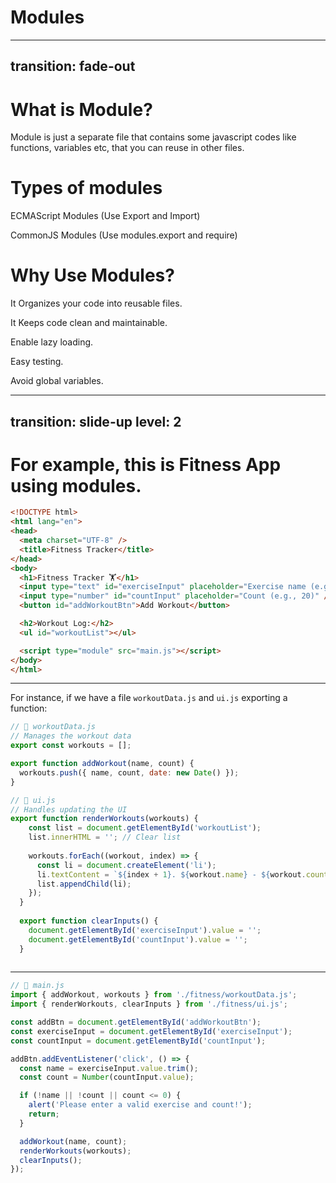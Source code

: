 # Modules

<!-- kareem here  -->


<!-- Uzoma here  -->
---
transition: fade-out
---

# What is Module?

Module is just a separate file that contains some javascript codes like functions, variables etc, that you can reuse in other files.

# Types of modules
ECMAScript Modules (Use Export and Import)

CommonJS Modules (Use modules.export and require)

# Why Use Modules?

It Organizes your code into reusable files.

It Keeps code clean and maintainable.

Enable lazy loading.

Easy testing.

Avoid global variables.


---
transition: slide-up
level: 2
---

# For example, this is Fitness App using modules.


```html
<!DOCTYPE html>
<html lang="en">
<head>
  <meta charset="UTF-8" />
  <title>Fitness Tracker</title>
</head>
<body>
  <h1>Fitness Tracker 🏋️</h1>
  <input type="text" id="exerciseInput" placeholder="Exercise name (e.g., Push-ups)" />
  <input type="number" id="countInput" placeholder="Count (e.g., 20)" />
  <button id="addWorkoutBtn">Add Workout</button>

  <h2>Workout Log:</h2>
  <ul id="workoutList"></ul>

  <script type="module" src="main.js"></script>
</body>
</html>

```

---

 For instance, if we have a file `workoutData.js` and `ui.js` exporting a function:


```js
// 📁 workoutData.js 
// Manages the workout data
export const workouts = [];

export function addWorkout(name, count) {
  workouts.push({ name, count, date: new Date() });
}
```

```js
// 📁 ui.js
// Handles updating the UI
export function renderWorkouts(workouts) {
    const list = document.getElementById('workoutList');
    list.innerHTML = ''; // Clear list
  
    workouts.forEach((workout, index) => {
      const li = document.createElement('li');
      li.textContent = `${index + 1}. ${workout.name} - ${workout.count} reps (${workout.date.toLocaleDateString()})`;
      list.appendChild(li);
    });
  }
  
  export function clearInputs() {
    document.getElementById('exerciseInput').value = '';
    document.getElementById('countInput').value = '';
  }
  
```
---

```js
// 📁 main.js 
import { addWorkout, workouts } from './fitness/workoutData.js';
import { renderWorkouts, clearInputs } from './fitness/ui.js';

const addBtn = document.getElementById('addWorkoutBtn');
const exerciseInput = document.getElementById('exerciseInput');
const countInput = document.getElementById('countInput');

addBtn.addEventListener('click', () => {
  const name = exerciseInput.value.trim();
  const count = Number(countInput.value);

  if (!name || !count || count <= 0) {
    alert('Please enter a valid exercise and count!');
    return;
  }

  addWorkout(name, count);
  renderWorkouts(workouts);
  clearInputs();
});

```


